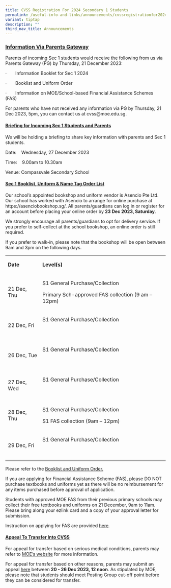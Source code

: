 ```yaml
---
title: CVSS Registration For 2024 Secondary 1 Students
permalink: /useful-info-and-links/announcements/cvssregistrationfor2024sec1students/
variant: tiptap
description: ""
third_nav_title: Announcements
---
```

<h3><u>Information Via Parents Gateway</u></h3><p>Parents of incoming Sec 1 students would receive the following from us via Parents Gateway (PG) by Thursday, 21 December 2023:</p><p>·&nbsp;&nbsp;&nbsp;&nbsp;&nbsp;&nbsp; Information Booklet for Sec 1 2024</p><p>·&nbsp;&nbsp;&nbsp;&nbsp;&nbsp;&nbsp; Booklist and Uniform Order</p><p>·&nbsp;&nbsp;&nbsp;&nbsp;&nbsp;&nbsp; Information on MOE/School-based Financial Assistance Schemes (FAS)</p><p>For parents who have not received any information via PG by Thursday, 21 Dec 2023, 5pm, you can contact us at <a rel="noopener noreferrer nofollow" target="_blank">cvss@moe.edu.sg</a>.</p><p></p><h4><u>Briefing for Incoming Sec 1 Students and Parents</u></h4><p>We will be holding a briefing to share key information with parents and Sec 1 students.</p><p>Date: &nbsp;&nbsp; Wednesday, 27 December 2023</p><p>Time: &nbsp;&nbsp; 9.00am to 10.30am</p><p>Venue: Compassvale Secondary School</p><p></p><h4><u>Sec 1 Booklist, Uniform &amp; Name Tag Order List</u></h4><p>Our school’s appointed bookshop and uniform vendor is Asencio Pte Ltd. Our school has worked with Asencio to arrange for online purchase at<a href="https://asenciobookshop.sg/" rel="noopener noreferrer nofollow" target="_blank"> </a><a rel="noopener noreferrer nofollow" target="_blank">https://asenciobookshop.sg/</a>. All parents/guardians can log in or register for an account before placing your online order by <strong>23 Dec 2023, Saturday</strong>.</p><p>We strongly encourage all parents/guardians to opt for delivery service. If you prefer to self-collect at the school bookshop, an online order is still required.</p><p>If you prefer to walk-in, please note that the bookshop will be open between 9am and 3pm on the following days.&nbsp;</p><table><tbody><tr><td rowspan="1" colspan="1"><p><strong>Date</strong></p></td><td rowspan="1" colspan="1"><p><strong>Level(s)</strong></p></td></tr><tr><td rowspan="1" colspan="1"><p>21 Dec, Thu</p></td><td rowspan="1" colspan="1"><p>S1 General Purchase/Collection</p><p>Primary Sch-approved FAS collection (9 am – 12pm)</p></td></tr><tr><td rowspan="1" colspan="1"><p>22 Dec, Fri</p></td><td rowspan="1" colspan="1"><p>S1 General Purchase/Collection</p><p>&nbsp;</p></td></tr><tr><td rowspan="1" colspan="1"><p>26 Dec, Tue</p></td><td rowspan="1" colspan="1"><p>S1 General Purchase/Collection</p><p>&nbsp;</p></td></tr><tr><td rowspan="1" colspan="1"><p>27 Dec, Wed</p></td><td rowspan="1" colspan="1"><p>S1 General Purchase/Collection</p><p>&nbsp;</p></td></tr><tr><td rowspan="1" colspan="1"><p>28 Dec, Thu</p></td><td rowspan="1" colspan="1"><p>S1 General Purchase/Collection</p><p>S1 FAS collection (9am – 12pm)</p></td></tr><tr><td rowspan="1" colspan="1"><p>29 Dec, Fri</p></td><td rowspan="1" colspan="1"><p>S1 General Purchase/Collection</p><p>&nbsp;</p></td></tr></tbody></table><p>Please refer to the <a href="/files/CVSS_Booklists_and_Uniform_Order_Infosheet_for_Sec_1.pdf" rel="noopener noreferrer nofollow" target="_blank"><u>Booklist and Uniform Order</u></a><u>.</u></p><p>If you are applying for Financial Assistance Scheme (FAS), please DO NOT purchase textbooks and uniforms yet as there will be no reimbursement for any items purchased before approval of application.&nbsp;</p><p>Students with approved MOE FAS from their previous primary schools may collect their free textbooks and uniforms on 21 December, 9am to 11am. Please bring along your ezlink card and a copy of your approval letter for submission.</p><p>Instruction on applying for FAS are provided <a href="/files/Application_for_FAS.pdf" rel="noopener noreferrer nofollow" target="_blank">here</a><em>.</em></p><p></p><h4><u>Appeal To Transfer Into CVSS</u></h4><p>For appeal for transfer based on serious medical conditions, parents may refer to <a href="https://www.moe.gov.sg/secondary/s1-posting/results/appeal-for-school-transfer" rel="noopener noreferrer nofollow" target="_blank">MOE’s website</a> for more information.</p><p>For appeal for transfer based on other reasons, parents may submit an appeal <a href="https://form.gov.sg/5fbf1ed5922a0c00110ede7d" rel="noopener noreferrer nofollow" target="_blank">here</a> between <strong>20 - 26 Dec 2023, 12 noon</strong>. As stipulated by MOE, please note that students should meet Posting Group cut-off point before they can be considered for transfer.</p><p></p>